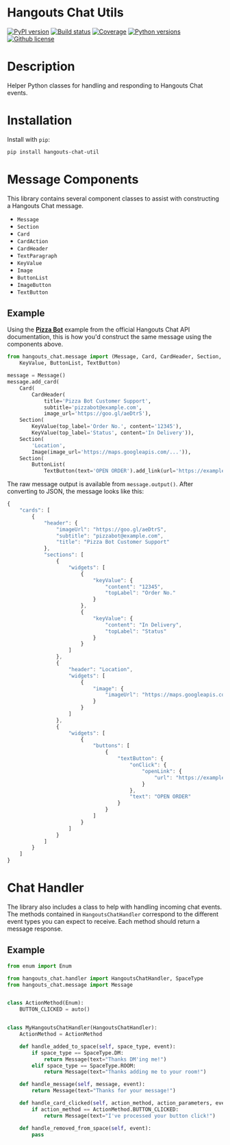 Hangouts Chat Utils
=============================================================

[![PyPI version](https://img.shields.io/pypi/v/hangouts-chat-util.svg)](https://pypi.python.org/pypi/hangouts-chat-util)
[![Build status](https://img.shields.io/travis/christippett/hangouts-chat-util.svg)](https://travis-ci.org/christippett/hangouts-chat-util)
[![Coverage](https://img.shields.io/coveralls/github/christippett/hangouts-chat-util.svg)](https://coveralls.io/github/christippett/hangouts-chat-util?branch=master)
[![Python versions](https://img.shields.io/pypi/pyversions/hangouts-chat-util.svg)](https://pypi.python.org/pypi/hangouts-chat-util)
[![Github license](https://img.shields.io/github/license/christippett/hangouts-chat-util.svg)](https://github.com/christippett/hangouts-chat-util)

Description
===========

Helper Python classes for handling and responding to Hangouts Chat events.

Installation
============

Install with `pip`:

``` bash
pip install hangouts-chat-util
```

Message Components
=====

This library contains several component classes to assist with constructing a Hangouts Chat message.
- `Message`
- `Section`
- `Card`
- `CardAction`
- `CardHeader`
- `TextParagraph`
- `KeyValue`
- `Image`
- `ButtonList`
- `ImageButton`
- `TextButton`

Example
-------

Using the [**Pizza Bot**](https://developers.google.com/hangouts/chat/reference/message-formats/cards#full_example_pizza_bot) example from the official Hangouts Chat API documentation, this is how you'd construct the same message using the components above.

```python
from hangouts_chat.message import (Message, Card, CardHeader, Section,
    KeyValue, ButtonList, TextButton)

message = Message()
message.add_card(
    Card(
        CardHeader(
            title='Pizza Bot Customer Support',
            subtitle='pizzabot@example.com',
            image_url='https://goo.gl/aeDtrS'),
    Section(
        KeyValue(top_label='Order No.', content='12345'),
        KeyValue(top_label='Status', content='In Delivery')),
    Section(
        'Location',
        Image(image_url='https://maps.googleapis.com/...')),
    Section(
        ButtonList(
            TextButton(text='OPEN ORDER').add_link(url='https://example.com/orders/...')))))
```

The raw message output is available from `message.output()`. After converting to JSON, the message looks like this:

```javascript
{
    "cards": [
        {
            "header": {
                "imageUrl": "https://goo.gl/aeDtrS",
                "subtitle": "pizzabot@example.com",
                "title": "Pizza Bot Customer Support"
            },
            "sections": [
                {
                    "widgets": [
                        {
                            "keyValue": {
                                "content": "12345",
                                "topLabel": "Order No."
                            }
                        },
                        {
                            "keyValue": {
                                "content": "In Delivery",
                                "topLabel": "Status"
                            }
                        }
                    ]
                },
                {
                    "header": "Location",
                    "widgets": [
                        {
                            "image": {
                                "imageUrl": "https://maps.googleapis.com/..."
                            }
                        }
                    ]
                },
                {
                    "widgets": [
                        {
                            "buttons": [
                                {
                                    "textButton": {
                                        "onClick": {
                                            "openLink": {
                                                "url": "https://example.com/orders/..."
                                            }
                                        },
                                        "text": "OPEN ORDER"
                                    }
                                }
                            ]
                        }
                    ]
                }
            ]
        }
    ]
}
```

Chat Handler
============

The library also includes a class to help with handling incoming chat events. The methods contained in `HangoutsChatHandler` correspond to the different event types you can expect to receive. Each method should return a message response.

Example
-------

```python
from enum import Enum

from hangouts_chat.handler import HangoutsChatHandler, SpaceType
from hangouts_chat.message import Message


class ActionMethod(Enum):
    BUTTON_CLICKED = auto()


class MyHangoutsChatHandler(HangoutsChatHandler):
    ActionMethod = ActionMethod

    def handle_added_to_space(self, space_type, event):
        if space_type == SpaceType.DM:
            return Message(text="Thanks DM'ing me!")
        elif space_type == SpaceType.ROOM:
            return Message(text="Thanks adding me to your room!")

    def handle_message(self, message, event):
        return Message(text="Thanks for your message!")

    def handle_card_clicked(self, action_method, action_parameters, event):
        if action_method == ActionMethod.BUTTON_CLICKED:
            return Message(text="I've processed your button click!")

    def handle_removed_from_space(self, event):
        pass

```
